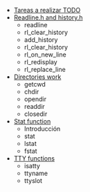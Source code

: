 - [Tareas a realizar TODO](00_TODO.md)
- [Readline.h and history.h](02_readline.h_and_history.h.md)
	- readline
	- rl_clear_history
	- add_history
	- rl_clear_history
	- rl_on_new_line
	- rl_redisplay
	- rl_replace_line
-  [Directories work](03_directories_work.md)
	- getcwd
	- chdir
	- opendir
	- readdir
	- closedir
- [Stat function](04_stats.md)
	- Introducción
	- stat
	- lstat
	- fstat
- [TTY functions](05_tty.md)
	- isatty
	- ttyname
	- ttyslot